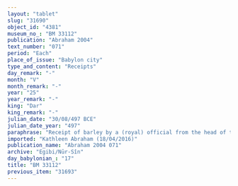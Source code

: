 ```yaml
---
layout: "tablet"
slug: "31690"
object_id: "4381"
museum_no_: "BM 33112"
publication: "Abraham 2004"
text_number: "071"
period: "Each"
place_of_issue: "Babylon city"
type_and_content: "Receipts"
day_remark: "-"
month: "V"
month_remark: "-"
year: "25"
year_remark: "-"
king: "Dar"
king_remark: "-"
julian_date: "30/08/497 BCE"
julian_date_year: "497"
paraphrase: "Receipt of barley by a (royal) official from the head of the Egibi family. Payment for transport costs. By order of the Governor of Babylon.<br /> <strong>A</strong>, clerk (<em>sepīru</em>)<em> </em>appointed over the <em>female flour millers</em> (<em>&scaron;a qēmēti</em>), receives (<em>mahāru</em>) 20 kor of barley from <strong>B</strong> to cover the costs of transporting (<em>gimru</em>) 200 kor of barley &quot;of the estate&#39; (<em>makkūru</em>). He acts by order of (<em>ina qibi</em>)<em> </em><strong>C</strong>, Governor of Babylon. The barley that needs to be transported is income from the collection of fixed rent (<em>sūtu</em>), due to <strong>D<sub>1</sub></strong> and <strong>D<sub>2</sub></strong> (without official titles). Names of 5 witnesses and the scribe.<br /> <br /> <strong>A</strong>= Mam&ucirc;zu/<em>Ṭābia</em>, (<em>sepīru</em>)<em>;&nbsp;</em><strong>B</strong>= &Scaron;i&scaron;ku/Iddinaya//Egibi<sub> </sub>(=Marduk-nāṣir-apli/Itti-Marduk-balāṭu//Egibi);&nbsp;<strong>C</strong>= Gūzānu, (<em>&scaron;ākin ṭēmi</em> of Babylon);&nbsp;<strong>D<sub>1</sub></strong>= Iddin-Bēl;&nbsp;<strong>D<sub>2</sub></strong>= Tanda"
imported: "Kathleen Abraham (18/04/2016)"
publication_name: "Abraham 2004 071"
archive: "Egibi/Nūr-Sîn"
day_babylonian_: "17"
title: "BM 33112"
previous_item: "31693"
---
```


